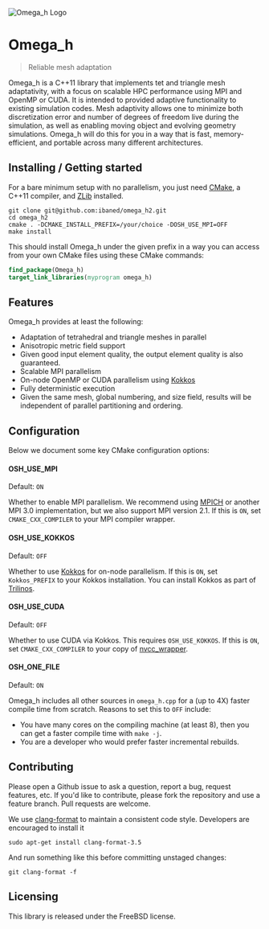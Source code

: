 ![Omega_h Logo][1]

# Omega_h
> Reliable mesh adaptation

Omega_h is a C++11 library that implements tet and triangle mesh adaptativity,
with a focus on scalable HPC performance using MPI and OpenMP or CUDA.
It is intended to provided adaptive functionality to existing simulation codes.
Mesh adaptivity allows one to minimize both discretization error and number
of degrees of freedom live during the simulation, as well as enabling moving
object and evolving geometry simulations.
Omega_h will do this for you in a way that is fast, memory-efficient, and
portable across many different architectures.

## Installing / Getting started

For a bare minimum setup with no parallelism, you just need [CMake][0],
a C++11 compiler, and [ZLib][6] installed.

```shell
git clone git@github.com:ibaned/omega_h2.git
cd omega_h2
cmake . -DCMAKE_INSTALL_PREFIX=/your/choice -DOSH_USE_MPI=OFF
make install
```

This should install Omega_h under the given prefix in a way you can
access from your own CMake files using these CMake commands:

```cmake
find_package(Omega_h)
target_link_libraries(myprogram omega_h)
```

## Features

Omega_h provides at least the following:
* Adaptation of tetrahedral and triangle meshes in parallel
* Anisotropic metric field support
* Given good input element quality, the output element
  quality is also guaranteed.
* Scalable MPI parallelism
* On-node OpenMP or CUDA parallelism using [Kokkos][2]
* Fully deterministic execution
* Given the same mesh, global numbering, and size field,
  results will be independent of parallel partitioning
  and ordering.

## Configuration

Below we document some key CMake configuration options:

#### OSH_USE_MPI
Default: `ON`

Whether to enable MPI parallelism.
We recommend using [MPICH][3] or another MPI 3.0 implementation,
but we also support MPI version 2.1.
If this is `ON`, set `CMAKE_CXX_COMPILER` to your MPI compiler wrapper.

#### OSH_USE_KOKKOS
Default: `OFF`

Whether to use [Kokkos][2] for on-node parallelism.
If this is `ON`, set `Kokkos_PREFIX` to your Kokkos installation.
You can install Kokkos as part of [Trilinos][4].

#### OSH_USE_CUDA
Default: `OFF`

Whether to use CUDA via Kokkos.
This requires `OSH_USE_KOKKOS`.
If this is `ON`, set `CMAKE_CXX_COMPILER` to your copy of
[nvcc_wrapper][7].

#### OSH_ONE_FILE
Default: `ON`

Omega_h includes all other sources in `omega_h.cpp` for a (up to 4X)
faster compile time from scratch.
Reasons to set this to `OFF` include:
* You have many cores on the compiling machine (at least 8), then
  you can get a faster compile time with `make -j`.
* You are a developer who would prefer faster incremental rebuilds.

## Contributing

Please open a Github issue to ask a question, report a bug,
request features, etc.
If you'd like to contribute, please fork the repository and use a feature
branch. Pull requests are welcome.

We use [clang-format][5] to maintain a consistent code style.
Developers are encouraged to install it

```shell
sudo apt-get install clang-format-3.5
```

And run something like this before committing unstaged changes:

```shell
git clang-format -f
```

## Licensing

This library is released under the FreeBSD license.

[0]: https://cmake.org
[1]: https://raw.githubusercontent.com/ibaned/omega_h2/master/aux/omega_h.png
[2]: https://github.com/kokkos/kokkos
[3]: http://www.mpich.org
[4]: https://github.com/trilinos/Trilinos
[5]: http://clang.llvm.org/docs/ClangFormat.html
[6]: http://zlib.net
[7]: http://github.com/kokkos/nvcc_wrapper
